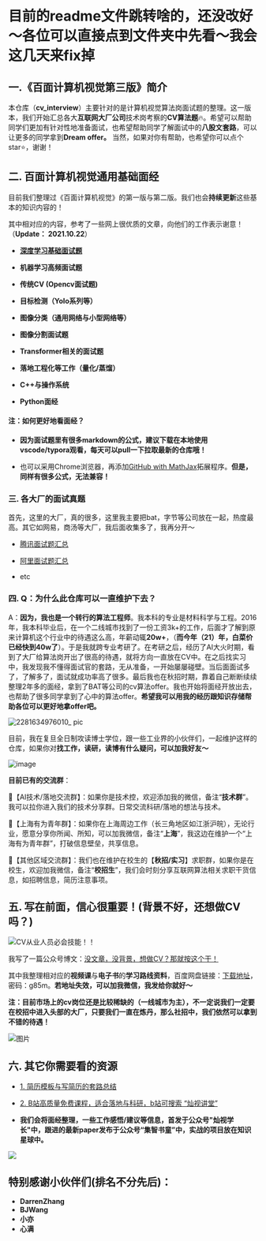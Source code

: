 # 目前的readme文件跳转啥的，还没改好～各位可以直接点到文件夹中先看～我会这几天来fix掉


## 一.《百面计算机视觉第三版》简介

本仓库（**cv_interview**）主要针对的是计算机视觉算法岗面试题的整理。这一版本，我们开始汇总各大**互联网大厂公司**技术岗考察的**CV算法题**:fire:。希望可以帮助同学们更加有针对性地准备面试，也希望帮助同学了解面试中的**八股文套路**，可以让更多的同学拿到**Dream offer。** 当然，如果对你有帮助，也希望你可以点个star⭐，谢谢！



## 二. 百面计算机视觉通用基础面经

目前我们整理过《百面计算机视觉》的第一版与第二版。我们也会**持续更新**这些基本的知识内容的！

其中相对应的内容，参考了一些网上很优质的文章，向他们的工作表示谢意！（**Update： 2021.10.22**）

- **[深度学习基础面试题]('./通用计算机视觉算法面经/深度学习基础面经题/readme.md')**
- **机器学习高频面试题**
- **传统CV (Opencv面试题)**
- **目标检测（Yolo系列等）**
- **图像分类（通用网络与小型网络等）**
- **图像分割面试题**
- **Transformer相关的面试题**
- **落地工程化等工作（量化/蒸馏）**

- **C++与操作系统**
- **Python面经**



#### 注：如何更好地看面经？

- **因为面试题里有很多markdown的公式，建议下载在本地使用vscode/typora观看，每天可以pull一下拉取最新的仓库哦！** 

- 也可以采用Chrome浏览器，再添加[GitHub with MathJax](https://chrome.google.com/webstore/detail/github-with-mathjax/ioemnmodlmafdkllaclgeombjnmnbima/related)拓展程序。**但是，同样有很多公式，无法兼容！**



### 三. 各大厂的面试真题



首先，这里的大厂，真的很多，这里我主要把bat，字节等公司放在一起，热度最高。其它如网易，商汤等大厂，我后面收集多了，我再分开～

- [腾讯面试题汇总]('./大厂面试原题/腾讯/腾讯面试题.md')

- [阿里面试题汇总]('/大厂面试原题/阿里/阿里面试题.md')
- etc



### 四. Q：**为什么此仓库可以一直维护下去？**

A：**因为，我也是一个转行的算法工程师**。我本科的专业是材料科学与工程。2016年，我本科毕业后，在一个二线城市找到了一份工资3k+的工作，后面才了解到原来计算机这个行业中的待遇这么高，年薪动辄**20w+**，（**而今年（21）年，白菜价已经快到40w了**）。于是我就跨专业考研了。在考研之后，经历了AI大火时期，看到了大厂给算法岗开出了很高的待遇，就将方向一直放在CV中。在之后找实习中，我发现我不懂得面试官的套路，无从准备，一开始屡屡碰壁。当后面面试多了，了解多了，面试就成功率高了很多。最后我也在秋招时期，靠着自己断断续续整理2年多的面经，拿到了BAT等公司的cv算法offer。我也开始将面经开放出去，也帮助了很多同学拿到了心中的算法offer。**希望我可以用我的经历跟知识存储帮助各位可以更好地拿offer吧。**


![2281634976010_ pic](https://user-images.githubusercontent.com/47493620/138548172-5341f763-2e5d-43cf-84e4-3258a0287347.jpg)



目前，我在复旦全日制攻读博士学位，跟一些工业界的小伙伴们，一起维护这样的仓库，如果你对**找工作，读研，读博有什么疑问，可以加我好友～**



![image](https://user-images.githubusercontent.com/47493620/137040634-1aabfda6-c8dc-4905-94ce-03eb5b800455.png)



**目前已有的交流群**：

:speech_balloon:【AI技术/落地交流群】：如果你是技术控，欢迎添加我的微信，备注“**技术群**”。我可以拉你进入我们的技术分享群。日常交流科研/落地的想法与技术。

:speech_balloon:【上海有为青年群】：如果你在上海周边工作（长三角地区如江浙沪皖），无论行业，愿意分享你所闻、所知，可以加我微信，备注“**上海**”，我这边在维护一个“上海有为青年群”，打破信息壁垒，共享信息。

:speech_balloon:【其他区域交流群】：我们也在维护在校生的【**秋招/实习**】求职群，如果你是在校生，欢迎加我微信，备注“**校招生**”，我们会时刻分享互联网算法相关求职干货信息，如招聘信息，简历注意事项。







## 五. 写在前面，信心很重要！(背景不好，还想做CV吗？)

![CV从业人员必会技能！！](https://user-images.githubusercontent.com/47493620/119588215-e8360b00-be02-11eb-8802-f1a840487c85.png)

我写了一篇公众号博文：[没文章，没背景，想做CV？那就按这个干！](https://mp.weixin.qq.com/s?__biz=MzkzNDIxMzE1NQ==&mid=2247485889&idx=1&sn=cc9e77174891a876264d087ba250c818&chksm=c241ea8df536639bb777b325bce49ef181d4ab2ea3f781b30ea964ae120e74f986ddbddbff0d&token=1223742475&lang=zh_CN#rd)

其中我整理相对应的**视频课**与**电子书**的**学习路线资料**，百度网盘链接：[下载地址](https://pan.baidu.com/s/1kOfOAKEhHByD2f2BTNEYFQ)，密码：g85m。**若地址失效，可以加我微信，我发给你就好～**



**注：目前市场上的cv岗位还是比较稀缺的（一线城市为主），不一定说我们一定要在校招中进入头部的大厂，只要我们一直在炼丹，那么社招中，我们依然可以拿到不错的待遇！**

![图片](https://mmbiz.qpic.cn/mmbiz_png/8SMJ0xH7ShdHYzvDlPibkmfM0v2uZsR13BlNTu2ibD6Ebxvmn8zc0JsuqlPMib60g7x8OJGbvZIaAVjqHEfKMZzibg/640?wx_fmt=png&tp=webp&wxfrom=5&wx_lazy=1&wx_co=1)







## 六. 其它你需要看的资源

- [1. 简历模板与写简历的套路总结](https://mp.weixin.qq.com/s?__biz=MzkzNDIxMzE1NQ==&mid=2247485095&idx=1&sn=b3fa4c5e87d2c883e4234a512b03f925&chksm=c241e5ebf5366cfd0e1e878d6f81cc441c39da645f53f470547a6e1ca8fad20d3de16f3055bb&token=507085599&lang=zh_CN#rd)

- [2. B站高质量免费课程，适合落地与科研，b站可搜索 “灿视讲堂”](https://space.bilibili.com/107817975)

- **我们会将面经整理，一些工作感悟/建议等信息，首发于公众号"灿视学长"中，跟进的最新paper发布于公众号“集智书童”中，实战的项目放在知识星球中。**


![](https://files.mdnice.com/user/6935/fc04e5eb-5297-4e95-bd5f-8c501aef4300.jpg)





## 特别感谢小伙伴们(排名不分先后)：

- **DarrenZhang**
- **BJWang**
- **小亦**
- **心满**


